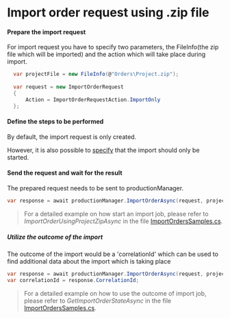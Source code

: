 ﻿# Import order request using .zip file

#### Prepare the import request

For import request you have to specify two parameters, the FileInfo(the zip file which will be imported) and the action which will take place during import.

```c#
  var projectFile = new FileInfo(@"Orders\Project.zip");
  
  var request = new ImportOrderRequest
  {
      Action = ImportOrderRequestAction.ImportOnly
  };
```

#### Define the steps to be performed

By default, the import request is only created. 

However, it is also possible to [specify](../../../Contracts/Import/ImportOrderRequestAction.cs) that the import should only be started.

#### Send the request and wait for the result

The prepared request needs to be sent to productionManager.

```c#
var response = await productionManager.ImportOrderAsync(request, projectFile);

```
> For a detailed example on how start an import job, please refer to <i>ImportOrderUsingProjectZipAsync</i> in the file [ImportOrdersSamples.cs](ImportOrderSamples.cs).
##### Utilize the outcome of the import

The outcome of the import would be a 'correlationId' which can be used to find additional data about the import which is taking place

```c#
var response = await productionManager.ImportOrderAsync(request, projectFile);
var correlationId = response.CorrelationId;
```

> For a detailed example on how to use the outcome of import job, please refer to <i>GetImportOrderStateAsync</i> in the file [ImportOrdersSamples.cs](ImportOrderSamples.cs).
